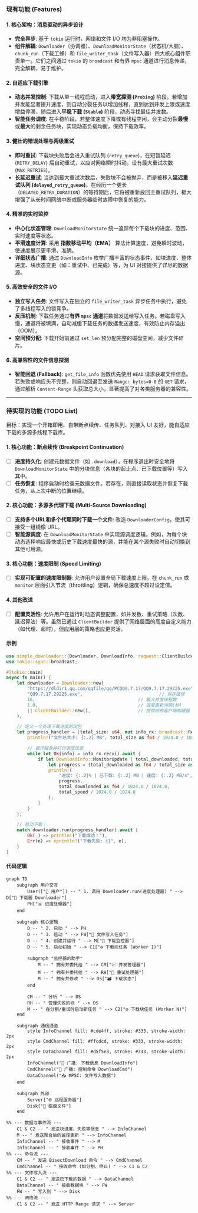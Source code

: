 
### 现有功能 (Features)

#### 1. **核心架构：消息驱动的异步设计**
- **完全异步**: 基于 `tokio` 运行时，网络和文件 I/O 均为非阻塞操作。
- **组件解耦**: `Downloader`（协调器）、`DownloadMonitorState`（状态机/大脑）、`chunk_run`（下载工蜂）和 `file_writer_task`（文件写入器）四大核心组件职责单一。它们之间通过 `tokio` 的 `broadcast` 和有界 `mpsc` 通道进行消息传递，完全解耦，易于维护。

#### 2. **自适应下载引擎**
- **动态并发控制**: 下载从单一线程启动，进入**带宽探测 (`Probing`)** 阶段。若增加并发能显著提升速度，则自动分裂任务以增加线程，直到达到并发上限或速度增益停滞，随后进入**平稳下载 (`Stable`)** 阶段，动态寻找最佳并发数。
- **智能任务调度**: 在平稳阶段，若整体速度下降或有线程空闲，会主动分裂**最慢**或**最大**的剩余任务块，实现动态负载均衡，保持下载效率。

#### 3. **健壮的错误处理与两级重试**
- **即时重试**: 下载块失败后会进入重试队列 (`retry_queue`)，在短暂延迟 (`RETRY_DELAY`) 后自动重试，以应对网络瞬时抖动。设有最大重试次数 (`MAX_RETRIES`)。
- **长延迟重试**: 当达到最大重试次数后，失败块不会被抛弃，而是被移入**延迟重试队列 (`delayed_retry_queue`)**。在经历一个更长（`DELAYED_RETRY_DURATION`）的等待期后，它将被重新放回主重试队列，极大增强了从长时间网络中断或服务器临时故障中恢复的能力。

#### 4. **精准的实时监控**
- **中心化状态管理**: `DownloadMonitorState` 统一追踪每个下载块的进度、范围、实时速度等状态。
- **平滑速度计算**: 采用 **指数移动平均（EMA）** 算法计算速度，避免瞬时波动，使速度展示更平滑、准确。
- **详细状态广播**: 通过 `DownloadInfo` 枚举广播丰富的状态事件，如块进度、整体进度、块状态变更（如：重试中、已完成）等，为 UI 对接提供了详尽的数据源。

#### 5. **高效安全的文件 I/O**
- **独立写入任务**: 文件写入在独立的 `file_writer_task` 异步任务中执行，避免了多线程写入的锁竞争。
- **反压机制**: 下载任务通过**有界 `mpsc` 通道**将数据发送给写入任务。若磁盘写入慢，通道将被填满，自动减缓下载任务的数据发送速度，有效防止内存溢出（OOM）。
- **空间预分配**: 下载开始前通过 `set_len` 预分配完整的磁盘空间，减少文件碎片。

#### 6. **高兼容性的文件信息探测**
- **智能回退 (Fallback)**: `get_file_info` 函数优先使用 `HEAD` 请求获取文件信息。若失败或响应头不完整，则自动回退至发送 `Range: bytes=0-0` 的 `GET` 请求，通过解析 `Content-Range` 头获取总大小，显著提高了对各类服务器的兼容性。

---

### 待实现的功能 (TODO List)

目标：实现一个开箱即用、自带断点续传、任务队列、对接入 UI 友好，能自适应下载的多源多线程下载库。

#### 1. **核心功能：断点续传 (Breakpoint Continuation)**
-   [ ] **进度持久化**: 创建元数据文件（如 `.download`），在程序退出时安全地将 `DownloadMonitorState` 中的分块信息（各块的起止点、已下载位置等）写入其中。
-   [ ] **任务恢复**: 程序启动时检查元数据文件。若存在，则直接读取状态并恢复下载任务，从上次中断的位置继续。

#### 2. **核心功能：多源多代理下载 (Multi-Source Downloading)**
-   [ ] **支持多个URL和多个代理同时下载一个文件**: 改造 `DownloaderConfig`，使其可接受一组镜像 URL。
-   [ ] **智能源调度**: 在 `DownloadMonitorState` 中实现源调度逻辑。例如，为每个块动态选择响应最快或历史下载速度最快的源，并能在某个源失败时自动切换到其他可用源。

#### 3. **核心功能：速度限制 (Speed Limiting)**
-   [ ] **实现可配置的速度限制器**: 允许用户设置全局下载速度上限。在 `chunk_run` 或 `monitor` 层面引入节流（throttling）逻辑，确保总速度不超过设定值。

#### 4. **其他改进**
-   [ ] **配置灵活性**: 允许用户在运行时动态调整配置，如并发数、重试策略（次数、延迟算法）等。虽然已通过 `ClientBuilder` 提供了网络层面的高度自定义能力（如代理、超时），但应用层的策略也应更灵活。



#### 示例

```rust
use simple_downloader::{Downloader, DownloadInfo, reqwest::ClientBuilder};
use tokio::sync::broadcast;

#[tokio::main]
async fn main() {
    let downloader = Downloader::new(
        "https://dldir1.qq.com/qqfile/qq/PCQQ9.7.17/QQ9.7.17.29225.exe", // 下载链接
        "QQ9.7.17.29225.exe",                             // 保存路径
        16,                                       // 最大并发线程数
        1.0,                                      // 进度更新间隔(秒)
        || ClientBuilder::new(),                  // 提供网络客户端构建器
    );

    // 定义一个处理下载进度的闭包
    let progress_handler = |total_size: u64, mut info_rx: broadcast::Receiver<DownloadInfo>| async move {
        println!("文件总大小: {:.2} MB", total_size as f64 / 1024.0 / 1024.0);

        // 循环接收并打印进度信息
        while let Ok(info) = info_rx.recv().await {
            if let DownloadInfo::MonitorUpdate { total_downloaded, total_speed, .. } = info {
                let progress = (total_downloaded as f64 / total_size as f64) * 100.0;
                println!(
                    "进度: {:.2}% | 已下载: {:.2} MB | 速度: {:.2} MB/s",
                    progress,
                    total_downloaded as f64 / 1024.0 / 1024.0,
                    total_speed / 1024.0 / 1024.0
                );
            }
        }
    };

    // 启动下载！
    match downloader.run(progress_handler).await {
        Ok(_) => println!("下载成功！"),
        Err(e) => eprintln!("下载失败: {}", e),
    }
}
```

#### 代码逻辑
```mermaid
graph TD
    subgraph 用户交互
        User(["👤 用户"]) -- " 1. 调用 Downloader.run(进度处理器) " --> D["🚀 下载器 Downloader"]
        PH["📊 进度处理器"]
    end

    subgraph 核心逻辑
        D -- " 2. 启动 " --> PH
        D -- " 3. 启动 " --> FW["📝 文件写入任务"]
        D -- " 4. 创建并运行 " --> M["🧠 下载监控器"]
        D -- " 5. 启动初始 " --> C1["⚙️ 下载块任务 (Worker 1)"]

        subgraph "监控器的助手"
            M -- " 拥有并委托给 " --> CM["📈 并发管理器"]
            M -- " 拥有并委托给 " --> RH["🔄 重试处理器"]
            M -- " 拥有并修改 " --> DS["🗃️ 下载状态"]
        end

        CM -- " 分析 " --> DS
        RH -- " 管理失败的块 " --> DS
        M -- " 在分割/重试时启动新任务 " --> C2["⚙️ 下载块任务 (Worker N)"]
    end

    subgraph 通信通道
        style InfoChannel fill: #cde4ff, stroke: #333, stroke-width: 2px
        style CmdChannel fill: #ffcdcd, stroke: #333, stroke-width: 2px
        style DataChannel fill: #d5f5e3, stroke: #333, stroke-width: 2px
        InfoChannel("📢 广播: 下载信息 DownloadInfo")
        CmdChannel("📡 广播: 控制命令 DownloadCmd")
        DataChannel("📥 MPSC: 文件写入数据")
    end

    subgraph 外部
        Server["🌐 远程服务器"]
        Disk["💾 磁盘文件"]
    end

%% --- 数据与事件流 ---
    C1 & C2 -- " 发送块进度、失败等信息 " --> InfoChannel
    M -- " 发送聚合后的监控更新 " --> InfoChannel
    InfoChannel -- " 接收事件 " --> M
    InfoChannel -- " 接收事件 " --> PH
%% --- 命令流 ---
    CM -- " 发送 BisectDownload 命令 " --> CmdChannel
    CmdChannel -- " 接收命令 (如分割、终止) " --> C1 & C2
%% --- 文件写入流 ---
    C1 & C2 -- " 发送已下载的数据 " --> DataChannel
    DataChannel -- " 接收数据块 " --> FW
    FW -- " 写入到 " --> Disk
%% --- 网络流 ---
    C1 & C2 -- " 发送 HTTP Range 请求 " --> Server
```
